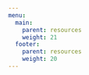 ```yaml
---
menu:
  main:
    parent: resources
    weight: 21
  footer:
    parent: resources
    weight: 20
---
```

